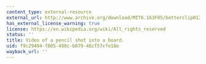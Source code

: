 ```yaml
---
content_type: external-resource
external_url: http://www.archive.org/download/MIT6.163F05/betterclip0123__512kb.mp4
has_external_license_warning: true
license: https://en.wikipedia.org/wiki/All_rights_reserved
status: ''
title: Video of a pencil shot into a board.
uid: f9c29494-f805-480c-b079-48cf57cfe18e
wayback_url: ''
---
```

